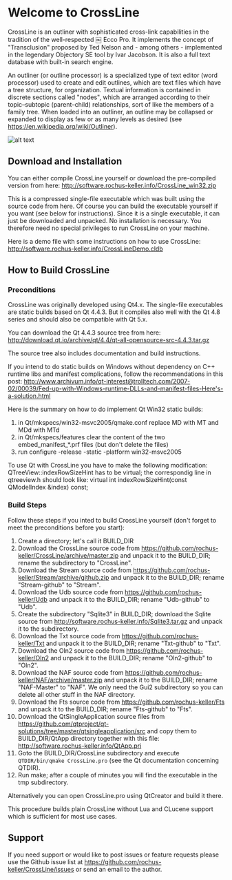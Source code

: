 # Welcome to CrossLine

CrossLine is an outliner with sophisticated cross-link capabilities in the tradition of the well-respected ￼ Ecco Pro. It implements the concept of "Transclusion" proposed by Ted Nelson and - among others - implemented in the legendary Objectory SE tool by Ivar Jacobson. It is also a full text database with built-in search engine.

An outliner (or outline processor) is a specialized type of text editor (word processor) used to create and edit outlines, which are text files which have a tree structure, for organization. Textual information is contained in discrete sections called "nodes", which are arranged according to their topic–subtopic (parent–child) relationships, sort of like the members of a family tree. When loaded into an outliner, an outline may be collapsed or expanded to display as few or as many levels as desired (see https://en.wikipedia.org/wiki/Outliner).

![alt text](http://software.rochus-keller.info/crosslinedemoscreenshot.png "CrossLine Screenshot")

## Download and Installation

You can either compile CrossLine yourself or download
the pre-compiled version from here: http://software.rochus-keller.info/CrossLine_win32.zip

This is a compressed single-file executable which was built using the source code from here. Of course you can build the executable yourself if you want (see below for instructions). Since it is a single executable, it can just be downloaded and unpacked. No installation is necessary. You therefore need no special privileges to run CrossLine on your machine. 

Here is a demo file with some instructions on how to use CrossLine: http://software.rochus-keller.info/CrossLineDemo.cldb


## How to Build CrossLine

### Preconditions
CrossLine was originally developed using Qt4.x. The single-file executables are static builds based on Qt 4.4.3. But it compiles also well with the Qt 4.8 series and should also be compatible with Qt 5.x. 

You can download the Qt 4.4.3 source tree from here: http://download.qt.io/archive/qt/4.4/qt-all-opensource-src-4.4.3.tar.gz

The source tree also includes documentation and build instructions.

If you intend to do static builds on Windows without dependency on C++ runtime libs and manifest complications, follow the recommendations in this post: http://www.archivum.info/qt-interest@trolltech.com/2007-02/00039/Fed-up-with-Windows-runtime-DLLs-and-manifest-files-Here's-a-solution.html

Here is the summary on how to do implement Qt Win32 static builds:
1. in Qt/mkspecs/win32-msvc2005/qmake.conf replace MD with MT and MDd with MTd
2. in Qt/mkspecs/features clear the content of the two embed_manifest_*.prf files (but don't delete the files)
3. run configure -release -static -platform win32-msvc2005

To use Qt with CrossLine you have to make the following modification: QTreeView::indexRowSizeHint has to be virtual; the correspondig line in qtreeview.h should look like:
    virtual int indexRowSizeHint(const QModelIndex &index) const;

### Build Steps
Follow these steps if you inted to build CrossLine yourself (don't forget to meet the preconditions before you start):

1. Create a directory; let's call it BUILD_DIR
2. Download the CrossLine source code from https://github.com/rochus-keller/CrossLine/archive/master.zip and unpack it to the BUILD_DIR; rename the subdirectory to "CrossLine".
3. Download the Stream source code from https://github.com/rochus-keller/Stream/archive/github.zip and unpack it to the BUILD_DIR; rename "Stream-github" to "Stream".
4. Download the Udb source code from https://github.com/rochus-keller/Udb and unpack it to the BUILD_DIR; rename "Udb-github" to "Udb".
5. Create the subdirectory "Sqlite3" in BUILD_DIR; download the Sqlite source from http://software.rochus-keller.info/Sqlite3.tar.gz and unpack it to the subdirectory.
6. Download the Txt source code from https://github.com/rochus-keller/Txt and unpack it to the BUILD_DIR; rename "Txt-github" to "Txt".
7. Download the Oln2 source code from https://github.com/rochus-keller/Oln2 and unpack it to the BUILD_DIR; rename "Oln2-github" to "Oln2".
8. Download the NAF source code from https://github.com/rochus-keller/NAF/archive/master.zip and unpack it to the BUILD_DIR; rename "NAF-Master" to "NAF". We only need the Gui2 subdirectory so you can delete all other stuff in the NAF directory.
9. Download the Fts source code from https://github.com/rochus-keller/Fts and unpack it to the BUILD_DIR; rename "Fts-github" to "Fts".
10. Download the QtSingleApplication source files from https://github.com/qtproject/qt-solutions/tree/master/qtsingleapplication/src and copy them to BUILD_DIR/QtApp directory together with this file: http://software.rochus-keller.info/QtApp.pri
11. Goto the BUILD_DIR/CrossLine subdirectory and execute `QTDIR/bin/qmake CrossLine.pro` (see the Qt documentation concerning QTDIR).
8. Run make; after a couple of minutes you will find the executable in the tmp subdirectory.

Alternatively you can open CrossLine.pro using QtCreator and build it there.

This procedure builds plain CrossLine without Lua and CLucene support which is sufficient for most use cases. 

## Support
If you need support or would like to post issues or feature requests please use the Github issue list at https://github.com/rochus-keller/CrossLine/issues or send an email to the author.



